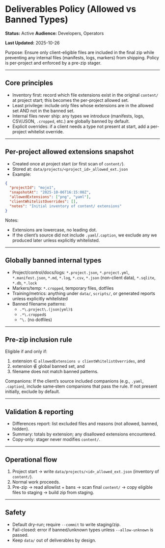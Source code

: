 # Deliverables Policy (Allowed vs Banned Types)
**Status:** Active
**Audience:** Developers, Operators

**Last Updated:** 2025-10-26


Purpose: Ensure only client-eligible files are included in the final zip while preventing any internal files (manifests, logs, markers) from shipping. Policy is per-project and enforced by a pre-zip stager.

---

## Core principles
- Inventory first: record which file extensions exist in the original `content/` at project start; this becomes the per-project allowed set.
- Least privilege: include only files whose extensions are in the allowed set AND not in the banned set.
- Internal files never ship: any types we introduce (manifests, logs, CSV/JSON, `.cropped`, etc.) are globally banned by default.
- Explicit overrides: if a client needs a type not present at start, add a per-project whitelist override.

---

## Per-project allowed extensions snapshot
- Created once at project start (or first scan of `content/`).
- Stored at: `data/projects/<project_id>_allowed_ext.json`
- Example:
```json
{
  "projectId": "mojo1",
  "snapshotAt": "2025-10-06T16:15:00Z",
  "allowedExtensions": ["png", "yaml"],
  "clientWhitelistOverrides": [],
  "notes": "Initial inventory of content/ extensions"
}
```
Notes:
- Extensions are lowercase, no leading dot.
- If the client’s source did not include `.yaml`/`.caption`, we exclude any we produced later unless explicitly whitelisted.

---

## Globally banned internal types
- Project/control/docs/logs: `*.project.json`, `*.project.yml`, `*.manifest.json`, `*.md`, `*.log`, `*.csv`, `*.json` (non-client data), `*.sqlite`, `*.db`, `*.lock`
- Markers/temp: `*.cropped`, temporary files, dotfiles
- Training/metrics: anything under `data/`, `scripts/`, or generated reports unless explicitly whitelisted
- Banned filename patterns:
  - `.*\.project\.(json|yml)$`
  - `.*\.cropped$`
  - `^\.` (no dotfiles)

---

## Pre-zip inclusion rule
Eligible if and only if:
1) extension ∈ `allowedExtensions ∪ clientWhitelistOverrides`, and
2) extension ∉ global banned set, and
3) filename does not match banned patterns.

Companions: If the client’s source included companions (e.g., `.yaml`, `.caption`), include same‑stem companions that pass the rule. If not present initially, exclude by default.

---

## Validation & reporting
- Differences report: list excluded files and reasons (not allowed, banned, hidden).
- Summary: totals by extension; any disallowed extensions encountered.
- Copy-only: stager never modifies `content/`.

---

## Operational flow
1) Project start → write `data/projects/<id>_allowed_ext.json` (inventory of `content/`).
2) Normal work proceeds.
3) Pre-zip → read allowlist + bans → scan final `content/` → copy eligible files to staging → build zip from staging.

---

## Safety
- Default dry-run; require `--commit` to write staging/zip.
- Fail-closed: error if banned/unknown types unless `--allow-unknown` is passed.
- Keep `data/` out of deliverables by design.
